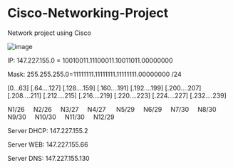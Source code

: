 # Cisco-Networking-Project
Network project using Cisco


![image](https://github.com/user-attachments/assets/54cf04d5-57e0-41bb-a39f-6b39c50d6874)


IP: 147.227.155.0 = 10010011.11100011.10011011.00000000

Mask: 255.255.255.0=11111111.11111111.11111111.00000000  /24


[0...63] [.64....127] [.128....159] [.160....191] [.192....199] [.200....207] [.208....211] [.212....215] [.216....219] [.220....223] [.224....227] [.232....239] 

  N1/26 &nbsp;&nbsp;&nbsp;  N2/26 &nbsp;&nbsp;&nbsp; N3/27 &nbsp;&nbsp;&nbsp; N4/27 &nbsp;&nbsp; &nbsp; N5/29  &nbsp;&nbsp;&nbsp;  N6/29 &nbsp;&nbsp;&nbsp;  N7/30 &nbsp;&nbsp;&nbsp;  N8/30 &nbsp;&nbsp;&nbsp; N9/30 &nbsp;&nbsp;&nbsp;   N10/30 &nbsp;&nbsp;&nbsp; N11/30 &nbsp;&nbsp;&nbsp;  N12/29


Server DHCP: 147.227.155.2

Server WEB: 147.227.155.66

Server DNS: 147.227.155.130
